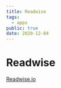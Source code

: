```yaml
---
title: Readwise
tags:
  - apps
public: true
date: 2020-12-04
---
```


# Readwise

[Readwise.io](https://readwise.io/)
